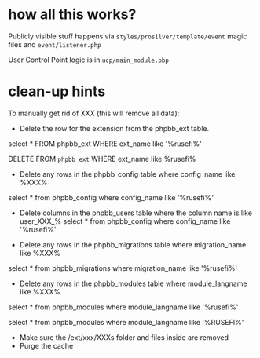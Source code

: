 # how all this works?

Publicly visible stuff happens via ``styles/prosilver/template/event`` magic files and 
``event/listener.php``


User Control Point logic is in ``ucp/main_module.pbp``


# clean-up hints

To manually get rid of XXX (this will remove all data):

- Delete the row for the extension from the phpbb_ext table.

select * FROM phpbb_ext WHERE ext_name like '%rusefi%'

DELETE FROM `phpbb_ext` WHERE ext_name like %rusefi%

- Delete any rows in the phpbb_config table where config_name like %XXX%

select * from phpbb_config where config_name like '%rusefi%'

- Delete columns in the phpbb_users table where the column name is like user_XXX_%
select * from phpbb_config where config_name like '%rusefi%'


- Delete any rows in the phpbb_migrations table where migration_name like %XXX%

select * from phpbb_migrations where migration_name like '%rusefi%'

- Delete any rows in the phpbb_modules table where module_langname like %XXX%

select * from phpbb_modules where module_langname like '%rusefi%'

select * from phpbb_modules where module_langname like '%RUSEFI%'

- Make sure the /ext/xxx/XXXs folder and files inside are removed
- Purge the cache